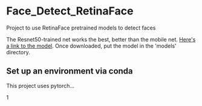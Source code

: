# Face_Detect_RetinaFace
Project to use RetinaFace pretrained models to detect faces


The Resnet50-trained net works the best, better than the mobile net.  [Here's a link to the model](https://drive.google.com/file/d/19A6wrCTJm-v2c606JIfDSC0uLUL5ovSP/view?usp=share_link). Once downloaded, put the model in the 'models' directory.

## Set up an environment via conda

This project uses pytorch...

1
